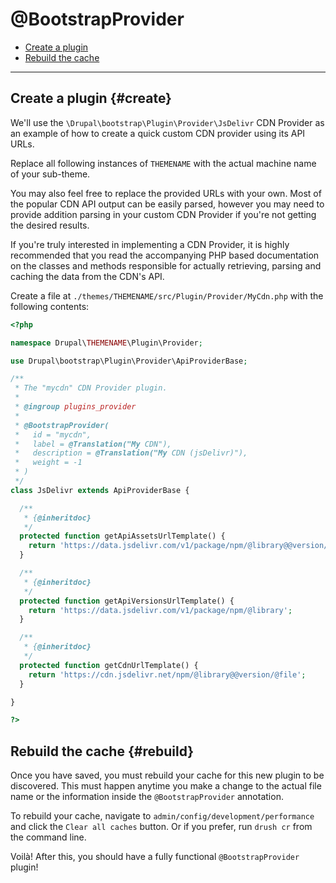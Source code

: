 <!-- @file Documentation for the @BootstrapProvider annotated plugin. -->
<!-- @defgroup -->
<!-- @ingroup -->

# @BootstrapProvider

- [Create a plugin](#create)
- [Rebuild the cache](#rebuild)

---

## Create a plugin {#create}

We'll use the `\Drupal\bootstrap\Plugin\Provider\JsDelivr` CDN Provider as an example of how to create a quick custom
CDN provider using its API URLs.

Replace all following instances of `THEMENAME` with the actual machine name of your sub-theme.

You may also feel free to replace the provided URLs with your own. Most of the popular CDN API output can be easily
parsed, however you may need to provide addition parsing in your custom CDN Provider if you're not getting the desired
results.

If you're truly interested in implementing a CDN Provider, it is highly recommended that you read the accompanying PHP
based documentation on the classes and methods responsible for actually retrieving, parsing and caching the data from
the CDN's API.

Create a file at `./themes/THEMENAME/src/Plugin/Provider/MyCdn.php` with the following contents:

```php
<?php

namespace Drupal\THEMENAME\Plugin\Provider;

use Drupal\bootstrap\Plugin\Provider\ApiProviderBase;

/**
 * The "mycdn" CDN Provider plugin.
 *
 * @ingroup plugins_provider
 *
 * @BootstrapProvider(
 *   id = "mycdn",
 *   label = @Translation("My CDN"),
 *   description = @Translation("My CDN (jsDelivr)"),
 *   weight = -1
 * )
 */
class JsDelivr extends ApiProviderBase {

  /**
   * {@inheritdoc}
   */
  protected function getApiAssetsUrlTemplate() {
    return 'https://data.jsdelivr.com/v1/package/npm/@library@@version/flat';
  }

  /**
   * {@inheritdoc}
   */
  protected function getApiVersionsUrlTemplate() {
    return 'https://data.jsdelivr.com/v1/package/npm/@library';
  }

  /**
   * {@inheritdoc}
   */
  protected function getCdnUrlTemplate() {
    return 'https://cdn.jsdelivr.net/npm/@library@@version/@file';
  }

}

?>
```

## Rebuild the cache {#rebuild}

Once you have saved, you must rebuild your cache for this new plugin to be discovered. This must happen anytime you make
a change to the actual file name or the information inside the `@BootstrapProvider` annotation.

To rebuild your cache, navigate to `admin/config/development/performance` and click the `Clear all caches` button. Or if
you prefer, run `drush cr` from the command line.

Voilà! After this, you should have a fully functional `@BootstrapProvider`
plugin!

